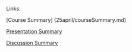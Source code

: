 Links:

[Course Summary] (25april/courseSummary.md)

[Presentation Summary](25april/presentationSummary.md)

[Discussion Summary](25april/discussionSummary.md)
